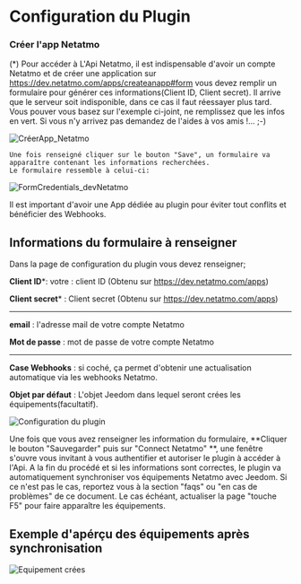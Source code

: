 
# Configuration du Plugin
### Créer l'app Netatmo
(*) Pour accéder à L'Api Netatmo, il est indispensable d'avoir un compte Netatmo et de créer une application sur https://dev.netatmo.com/apps/createanapp#form 
    vous devez remplir un formulaire pour générer ces informations(Client ID, Client secret).
	Il arrive que le serveur soit indisponible, dans ce cas il faut réessayer plus tard.
	Vous pouver vous basez sur l'exemple ci-joint, ne remplissez que les infos en vert. 
    Si vous n'y arrivez pas demandez de l'aides à vos amis !... ;-)
	
![CréerApp_Netatmo](https://limad.github.io/plugins-docs/plugin-netatmoSecurity/images/netatmoSecurity_doc5.PNG)
	
	Une fois renseigné cliquer sur le bouton "Save", un formulaire va apparaître contenant les informations recherchées.
	Le formulaire ressemble à celui-ci:
	
![FormCredentials_devNetatmo](https://limad.github.io/plugins-docs/plugin-netatmoSecurity/images/netatmoSecurity_doc6.PNG)
		
Il est important d'avoir une App dédiée au plugin pour éviter tout conflits et bénéficier des Webhooks.
	
## Informations du formulaire à renseigner

Dans la page de configuration du plugin vous devez renseigner;

**Client ID***: votre : client ID (Obtenu sur https://dev.netatmo.com/apps)

**Client secret*** : Client secret (Obtenu sur https://dev.netatmo.com/apps)

---
**email** : l'adresse mail de votre compte Netatmo

**Mot de passe** : mot de passe de votre compte Netatmo

---
**Case Webhooks** : si coché, ça permet d'obtenir une actualisation automatique via les webhooks Netatmo.

**Objet par défaut** : L'objet Jeedom dans lequel seront crées les équipements(facultatif).


![Configuration du plugin](https://limad.github.io/plugins-docs/plugin-netatmoSecurity/images/netatmoSecurity_doc3.PNG)



Une fois que vous avez renseigner les information du formulaire, **Cliquer le bouton "Sauvegarder" puis sur "Connect Netatmo" **, 
une fenêtre s'ouvre vous invitant à vous authentifier et autoriser le plugin à accéder à l'Api. 
A la fin du procédé et si les informations sont correctes, le plugin va automatiquement synchroniser vos équipements Netatmo avec Jeedom.
Si ce n'est pas le cas, reportez vous à la section "faqs" ou "en cas de problèmes" de ce document.
Le cas échéant, actualiser la page "touche F5" pour faire apparaître les équipements.

## Exemple d'apérçu des équipements après synchronisation  
![Equipement crées](https://limad.github.io/plugins-docs/plugin-netatmoSecurity/images/netatmoSecurity_screenshot7.PNG)